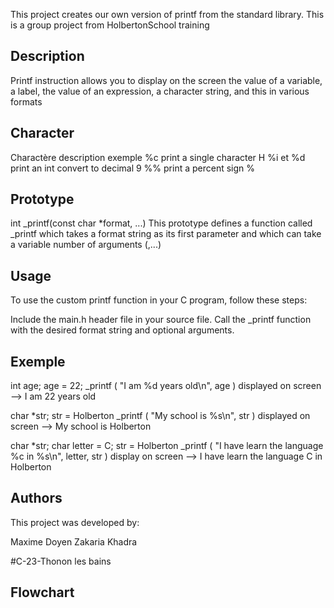 This project creates our own version of printf from the standard library. This is a group project from HolbertonSchool training

## Description

Printf instruction allows you to display on the screen the value of a variable, a label, the value of an expression, a character string, and this in various formats

## Character

Charactère	description	exemple
%c	print a single character	H
%i et %d	print an int convert to decimal	9
%%	print a percent sign	%

## Prototype

  int _printf(const char *format, ...)
This prototype defines a function called _printf which takes a format string as its first parameter and which can take a variable number of arguments (,...)

## Usage

To use the custom printf function in your C program, follow these steps:

Include the main.h header file in your source file.
Call the _printf function with the desired format string and optional arguments.


## Exemple

  int age;
  age = 22;
  _printf ( "I am %d years old\n", age )
displayed on screen --> I am 22 years old

  char *str;
  str =  Holberton
  _printf ( "My school is  %s\n", str )
displayed on screen --> My school is Holberton

  char *str;
  char letter = C;
  str =  Holberton
  _printf ( "I have learn the language %c in %s\n", letter, str )
display on screen --> I have learn the language C in Holberton

## Authors

This project was developed by:

Maxime Doyen
Zakaria Khadra

#C-23-Thonon les bains

## Flowchart



